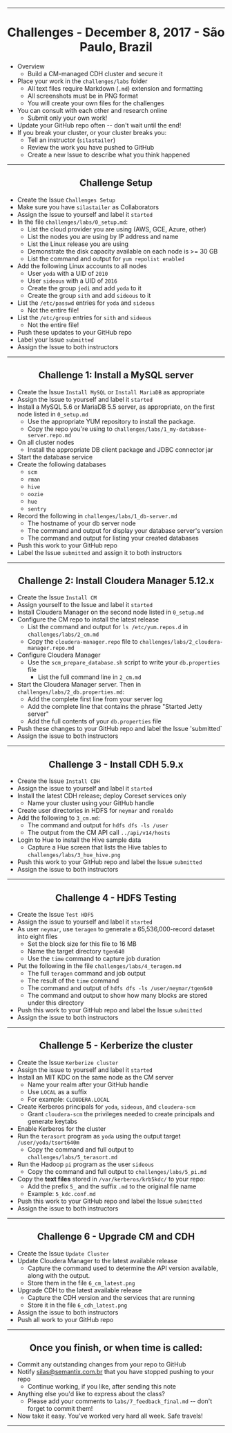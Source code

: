 <!-- CSS work goes here for the time being -->
<!-- set a:link text-decoration to none -->
<!-- set a:hover text-decoration to underline -->
<!-- http://forums.markdownpad.com/discussion/143/include-pdf-pagebreak-instructions-in-markdown/p1 -->

---
<div style="page-break-after: always;"></div>

# <center> Challenges - December 8, 2017 - São Paulo, Brazil

* Overview
  * Build a CM-managed CDH cluster and secure it
* Place your work in the `challenges/labs` folder
  * All text files require  Markdown (`.md`) extension and formatting
  * All screenshots must be in PNG format
  * You will create your own files for the challenges
* You can consult with each other and research online
  * Submit only your own work!
* Update your GitHub repo often -- don't wait until the end!
* If you break your cluster, or your cluster breaks you:
  * Tell an instructor (`silastailer`)
  * Review the work you have pushed to GitHub
  * Create a new Issue to describe what you think happened

---
<div style="page-break-after: always;"></div>

## <center> Challenge Setup

* Create the Issue `Challenges Setup`
* Make sure you have `silastailer` as Collaborators
* Assign the Issue to yourself and label it `started`
* In the file `challenges/labs/0_setup.md`:
  * List the cloud provider you are using (AWS, GCE, Azure, other)
  * List the nodes you are using by IP address and name
  * List the Linux release you are using 
  * Demonstrate the disk capacity available on each node is >= 30 GB
  * List the command and output for `yum repolist enabled` 
* Add the following Linux accounts to all nodes
  * User `yoda` with a UID of `2010`
  * User `sideous` with a UID of `2016`
  * Create the group `jedi` and add `yoda` to it
  * Create the group `sith` and add `sideous` to it
* List the `/etc/passwd` entries for `yoda` and `sideous` 
  * Not the entire file!
* List the `/etc/group` entries for `sith` and `sideous` 
  * Not the entire file!
* Push these updates to your GitHub repo
* Label your Issue `submitted` 
* Assign the Issue to both instructors

---
<div style="page-break-after: always;"></div>

## <center> Challenge 1: Install a MySQL server

* Create the Issue `Install MySQL` or `Install MariaDB` as appropriate
* Assign the Issue to yourself and label it `started`
* Install a MySQL 5.6 or MariaDB 5.5 server, as appropriate, on the first node listed in `0_setup.md`
    * Use the appropriate YUM repository to install the package.
    * Copy the repo you're using to `challenges/labs/1_my-database-server.repo.md`
* On all cluster nodes
    * Install the appropriate DB client package and JDBC connector jar
* Start the database service
* Create the following databases
    * `scm`
    * `rman`
    * `hive`
    * `oozie`
    * `hue`
    * `sentry`
* Record the following in `challenges/labs/1_db-server.md`
    * The hostname of your db server node 
    * The command and output for display your database server's version
    * The command and output for listing your created databases 
* Push this work to your GitHub repo
* Label the Issue `submitted` and assign it to both instructors

---
<div style="page-break-after: always;"></div>

## <center> Challenge 2: Install Cloudera Manager 5.12.x

* Create the Issue `Install CM`
* Assign yourself to the Issue and label it `started`
* Install Cloudera Manager on the second node listed in `0_setup.md`
* Configure the CM repo to install the latest release
  * List the command and output for `ls /etc/yum.repos.d` in `challenges/labs/2_cm.md`
  * Copy the `cloudera-manager.repo` file to `challenges/labs/2_cloudera-manager.repo.md`
* Configure Cloudera Manager
  * Use the `scm_prepare_database.sh` script to write your `db.properties` file 
    * List the full command line in `2_cm.md`
* Start the Cloudera Manager server. Then in `challenges/labs/2_db.properties.md`:
  * Add the complete first line from your server log
  * Add the complete line that contains the phrase "Started Jetty server"
  * Add the full contents of your `db.properties` file 
* Push these changes to your GitHub repo and label the Issue 'submitted`
* Assign the issue to both instructors

---
<div style="page-break-after: always;"></div>

## <center> Challenge 3 - Install CDH 5.9.x

* Create the Issue `Install CDH`
* Assign the issue to yourself and label it `started`
* Install the latest CDH release; deploy Coreset services only
  * Name your cluster using your GitHub handle
* Create user directories in HDFS for `neymar` and `ronaldo`
* Add the following to `3_cm.md`:
    * The command and output for `hdfs dfs -ls /user`
    * The output from the CM API call `../api/v14/hosts` 
* Login to Hue to install the Hive sample data
    * Capture a Hue screen that lists the Hive tables to `challenges/labs/3_hue_hive.png`
* Push this work to your GitHub repo and label the Issue `submitted`
* Assign the issue to both instructors

---
<div style="page-break-after: always;"></div>

## <center> Challenge 4 - HDFS Testing

* Create the Issue `Test HDFS`
* Assign the issue to yourself and label it `started`
* As user `neymar`, use `teragen` to generate a 65,536,000-record dataset into eight files
    * Set the block size for this file to 16 MB
    * Name the target directory `tgen640`
    * Use the `time` command to capture job duration
* Put the following in the file `challenges/labs/4_teragen.md`
    * The full `teragen` command and job output 
    * The result of the `time` command
    * The command and output of `hdfs dfs -ls /user/neymar/tgen640`
    * The command and output to show how many blocks are stored under this directory
* Push this work to your GitHub repo and label the Issue `submitted`
* Assign the issue to both instructors

---
<div style="page-break-after: always;"></div>

## <center> Challenge 5 - Kerberize the cluster

* Create the Issue `Kerberize cluster`
* Assign the issue to yourself and label it `started`
* Install an MIT KDC on the same node as the CM server
  * Name your realm after your GitHub handle
  * Use `LOCAL` as a suffix
  * For example: `CLOUDERA.LOCAL`
* Create Kerberos principals for `yoda`, `sideous`, and `cloudera-scm`
  * Grant `cloudera-scm` the privileges needed to create principals and generate keytabs
* Enable Kerberos for the cluster
* Run the `terasort` program as `yoda` using the output target `/user/yoda/tsort640m`
  * Copy the command and full output to `challenges/labs/5_terasort.md`
* Run the Hadoop `pi` program as the user `sideous`
  * Copy the command and full output to `challenges/labs/5_pi.md`
*  Copy the **text files** stored in `/var/kerberos/krb5kdc/` to your repo:
    * Add the prefix `5_` and the suffix `.md` to the original file name
    * Example: `5_kdc.conf.md`
* Push this work to your GitHub repo and label the Issue `submitted`
* Assign the issue to both instructors

---
<div style="page-break-after: always;"></div>

## <center> Challenge 6 - Upgrade CM and CDH

* Create the Issue `Update Cluster`
* Update Cloudera Manager to the latest available release
  * Capture the command used to determine the API version available, along with the output.
  * Store them in the file `6_cm_latest.png`
* Upgrade CDH to the latest available release
  * Capture the CDH version and the services that are running
  * Store it in the file `6_cdh_latest.png`
* Assign the issue to both instructors
* Push all work to your GitHub repo

---
<div style="page-break-after: always;"></div>

## <center> Once you finish, or when time is called:

* Commit any outstanding changes from your repo to GitHub
* Notify silas@semantix.com.br that you have stopped pushing to your repo
  * Continue working, if you like, after sending this note
* Anything else you'd like to express about the class?
  * Please add your comments to `labs/7_feedback_final.md` -- don't forget to commit them!
* Now take it easy. You've worked very hard all week. Safe travels!

---
<div style="page-break-after: always;"></div>
